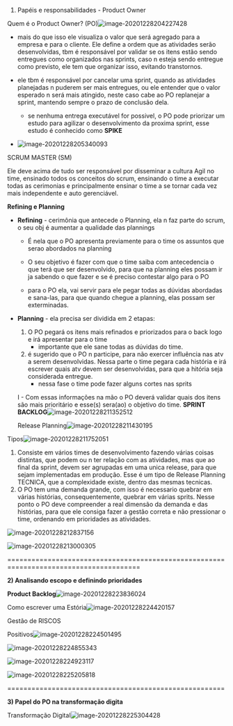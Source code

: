 1) Papéis e responsabilidades - Product Owner

Quem é o Product Owner? (PO)![image-20201228204227428](C:\Users\WINDOWS\AppData\Roaming\Typora\typora-user-images\image-20201228204227428.png)

- mais do que isso ele visualiza o valor que será agregado para a empresa e para o cliente. Ele define a ordem que as atividades serão desenvolvidas, tbm é responsável por validar se os itens estão sendo entregues como organizados nas sprints, caso n esteja sendo entregue como previsto, ele tem que organizar isso, evitando transtornos.

- ele tbm é responsável por cancelar uma sprint, quando as atividades planejadas n puderem ser mais entregues, ou ele entender que o valor esperado n será mais atingido, neste caso cabe ao PO replanejar a sprint, mantendo sempre o prazo de conclusão dela.

  - se nenhuma entrega executável for possivel, o PO pode priorizar um estudo para agilizar o desenvolvimento da  proxima sprint, esse estudo é conhecido como **SPIKE** 

  

- ![image-20201228205340093](C:\Users\WINDOWS\AppData\Roaming\Typora\typora-user-images\image-20201228205340093.png)



SCRUM MASTER (SM)

Ele deve acima de tudo ser responsável por disseminar a cultura Agil no time, ensinado todos os conceitos do scrum, ensinando o time a executar todas as cerimonias e principalmente ensinar o time a se tornar cada vez mais independente e auto gerenciável.



**Refining e Planning**

- **Refining** - cerimônia que antecede o Planning, ela n faz parte do scrum, o seu obj é aumentar a qualidade das plannings

  - É nela que o PO apresenta previamente para o time os assuntos que serao abordados na planning

  - O seu objetivo é fazer com que o time saiba com antecedencia o que terá que ser desenvolvido, para que na planning eles possam ir ja sabendo o que fazer e se é preciso contestar algo para o PO
  - para o PO ela, vai servir para ele pegar todas as dúvidas abordadas e sana-las, para que quando chegue a planning, elas possam ser exterminadas.

- **Planning** - ela precisa ser dividida em 2 etapas:

  1. O PO pegará os itens mais refinados e priorizados para o back logo e irá apresentar para o time
     - importante que ele sane todas as dúvidas do time.
  2. é sugerido que o PO n participe, para não exercer influência nas atv a serem desenvolvidas. Nessa parte o time pegara cada história e irá escrever quais atv devem ser desenvolvidas, para que a hitória seja considerada entregue.
     - nessa fase o time pode fazer alguns cortes nas sprits

  I - Com essas informações na mão o PO deverá validar quais dos itens são mais prioritário e esse(s) sera(ao) o objetivo do time. **SPRINT BACKLOG**![image-20201228211352512](C:\Users\WINDOWS\AppData\Roaming\Typora\typora-user-images\image-20201228211352512.png)

   

  Release Planning![image-20201228211430195](C:\Users\WINDOWS\AppData\Roaming\Typora\typora-user-images\image-20201228211430195.png)

Tipos![image-20201228211752051](C:\Users\WINDOWS\AppData\Roaming\Typora\typora-user-images\image-20201228211752051.png)

1. Consiste em vários times de desenvolvimento fazendo várias coisas distintas, que podem ou n ter relação com as atividades, mas que ao final da sprint, devem ser agrupadas em uma unica release, para que sejam implementadas em produção. Esse é um tipo de Release Planning TECNICA, que a complexidade existe, dentro das mesmas tecnicas.
2. O PO tem uma demanda grande, com isso é necessario quebrar em várias histórias, consequentemente, quebrar em várias sprits. Nesse ponto o PO deve compreender a real dimensão da demanda e das histórias, para que ele consiga fazer a gestão correta e não pressionar o time, ordenando em prioridades as atividades.

![image-20201228212837156](C:\Users\WINDOWS\AppData\Roaming\Typora\typora-user-images\image-20201228212837156.png)

![image-20201228213000305](C:\Users\WINDOWS\AppData\Roaming\Typora\typora-user-images\image-20201228213000305.png)

=======================================================================================



**2) Analisando escopo e definindo prioridades**

**Product Backlog**![image-20201228223836024](C:\Users\WINDOWS\AppData\Roaming\Typora\typora-user-images\image-20201228223836024.png)

Como escrever uma Estória![image-20201228224420157](C:\Users\WINDOWS\AppData\Roaming\Typora\typora-user-images\image-20201228224420157.png) 

Gestão de RISCOS

Positivos![image-20201228224501495](C:\Users\WINDOWS\AppData\Roaming\Typora\typora-user-images\image-20201228224501495.png)

![image-20201228224855343](C:\Users\WINDOWS\AppData\Roaming\Typora\typora-user-images\image-20201228224855343.png)

![image-20201228224923117](C:\Users\WINDOWS\AppData\Roaming\Typora\typora-user-images\image-20201228224923117.png)

![image-20201228225205818](C:\Users\WINDOWS\AppData\Roaming\Typora\typora-user-images\image-20201228225205818.png)

======================================================

**3) Papel do PO na transformação digita**

Transformação Digital![image-20201228225304428](C:\Users\WINDOWS\AppData\Roaming\Typora\typora-user-images\image-20201228225304428.png)




